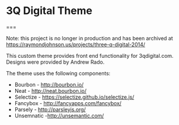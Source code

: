 # 3Q Digital Theme
===

Note: this project is no longer in production and has been archived at https://raymondjohnson.us/projects/three-q-digital-2014/

This custom theme provides front end functionality for 3qdigital.com. Designs were provided by Andrew Rado.

The theme uses the following components:

* Bourbon - http://bourbon.io/
* Neat - http://neat.bourbon.io/
* Selectize - https://selectize.github.io/selectize.js/
* Fancybox - http://fancyapps.com/fancybox/
* Parsely - http://parsleyjs.org/
* Unsemnatic -http://unsemantic.com/


